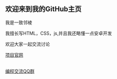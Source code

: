 <h2>欢迎来到我的GitHub主页</h2>
<p>我是一致邻棱</p>
<p>我擅长写HTML，CSS，js,并且我还略懂一点安卓开发</p>
<p>欢迎大家一起交流讨论</p>
<a href="http://spaceshine.top">项目官网</a>
<p></p>
<br>
<a href="https://qm.qq.com/cgi-bin/qm/qr?k=V_99aE9pZ86auDPRjHxp0oIUyuzsbHXp&jump_from=webapi&authKey=v3brUs03UYyRggS2KQQKOTy2p+3MtWmaZu1Ox17SpoErzOryFc9q7agwmwqWKB1F">编程交流QQ群</a>
